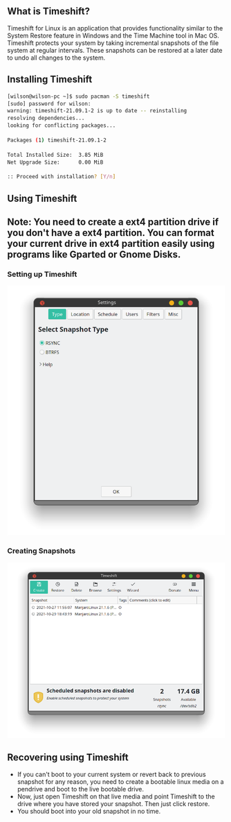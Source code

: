 ## What is Timeshift?
Timeshift for Linux is an application that provides functionality similar to the System Restore feature in Windows and the Time Machine tool in Mac OS. Timeshift protects your system by taking incremental snapshots of the file system at regular intervals. These snapshots can be restored at a later date to undo all changes to the system.

## Installing Timeshift

```bash
[wilson@wilson-pc ~]$ sudo pacman -S timeshift
[sudo] password for wilson: 
warning: timeshift-21.09.1-2 is up to date -- reinstalling
resolving dependencies...
looking for conflicting packages...

Packages (1) timeshift-21.09.1-2

Total Installed Size:  3.85 MiB
Net Upgrade Size:      0.00 MiB

:: Proceed with installation? [Y/n] 
```

## Using Timeshift

## Note: You need to create a ext4 partition drive if you don't have a ext4 partition. You can format your current drive in ext4 partition easily using programs like Gparted or Gnome Disks.

### Setting up Timeshift
![time](time.png)

### Creating Snapshots
![time2](time2.png)

## Recovering using Timeshift
- If you can't boot to your current system or revert back to previous snapshot for any reason, you need to create a bootable linux media on a pendrive and boot to the live bootable drive. 
- Now, just open Timeshift on that live media and point Timeshift to the drive where you have stored your snapshot. Then
just click restore.
- You should boot into your old snapshot in no time.